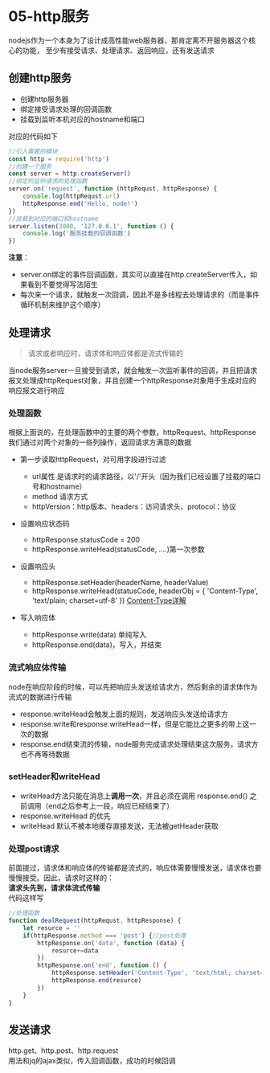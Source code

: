 # 05-http服务
nodejs作为一个本身为了设计成高性能web服务器，那肯定离不开服务器这个核心的功能，
至少有接受请求、处理请求、返回响应，还有发送请求

## 创建http服务
- 创建http服务器
- 绑定接受请求处理的回调函数
- 挂载到监听本机对应的hostname和端口

对应的代码如下
```javascript
//引入需要的模块
const http = require('http')
//创建一个服务
const server = http.createServer()
//绑定的监听请求的处理函数
server.on('request', function (httpRequst, httpResponse) {
    console.log(httpRequst.url)
    httpResponse.end('Hello, node!')
})
//挂载到对应的端口和hostname
server.listen(3000, '127.0.0.1', function () {
    console.log('服务挂载的回调函数')
})
```
**注意**：
- server.on绑定的事件回调函数，其实可以直接在http.createServer传入，如果看到不要觉得写法陌生
- 每次来一个请求，就触发一次回调，因此不是多线程去处理请求的（而是事件循环机制来维护这个顺序）

## 处理请求
> 请求或者响应时，请求体和响应体都是流式传输的

当node服务server一旦接受到请求，就会触发一次监听事件的回调，并且把请求报文处理成httpRequest对象，并且创建一个httpResponse对象用于生成对应的响应报文进行响应

### 处理函数
根据上面说的，在处理函数中的主要的两个参数，httpRequest、httpResponse我们通过对两个对象的一些列操作，返回请求方满意的数据
- 第一步读取httpRequest，对可用字段进行过滤
    - url属性 是请求时的请求路径，以'/'开头（因为我们已经设置了挂载的端口号和hostname）
    - method 请求方式
    - httpVersion：http版本、headers：访问请求头、protocol：协议

- 设置响应状态码
    - httpResponse.statusCode = 200
    - httpResponse.writeHead(statusCode, ....)第一次参数

- 设置响应头
    - httpResponse.setHeader(headerName, headerValue)
    - httpResponse.writeHead(statusCode, headerObj = {
        'Content-Type', 'text/plain; charset=utf-8'
    })  [Content-Type详解](https://blog.csdn.net/qq_14869093/article/details/86307084)

- 写入响应体
    - httpResponse.write(data) 单纯写入
    - httpResponse.end(data)，写入，并结束

### 流式响应体传输
node在响应阶段的时候，可以先把响应头发送给请求方，然后剩余的请求体作为流式的数据进行传输 
- response.writeHead会触发上面的规则，发送响应头发送给请求方
- response.write和response.writeHead一样，但是它能比之更多的带上这一次的数据
- response.end结束流的传输，node服务完成请求处理结束这次服务，请求方也不再等待数据

### setHeader和writeHead
- writeHead方法只能在消息上**调用一次**，并且必须在调用 response.end() 之前调用（end之后参考上一段，响应已经结束了）
- response.writeHead 的优先
- writeHead 默认不被本地缓存直接发送，无法被getHeader获取

### 处理post请求
前面提过，请求体和响应体的传输都是流式的，响应体需要慢慢发送，请求体也要慢慢接受。因此，请求时这样的：      
**请求头先到，请求体流式传输**      
代码这样写
```javascript
//处理函数
function dealRequest(httpRequst, httpResponse) {
    let resurce = ''
    if(httpResponse.method === 'post') {//post处理
        httpResponse.on('data', function (data) {
            resurce+=data
        })
        httpResponse.on('end', function () {
            httpResponse.setHeader('Content-Type', 'text/html; charset=utf-8')
            httpResponse.end(resurce)
        })
    }
}
```

## 发送请求
http.get、http.post、http.request       
用法和jq的ajax类似，传入回调函数，成功的时候回调